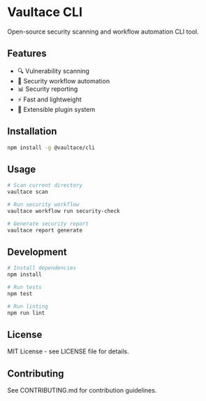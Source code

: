 # Vaultace CLI

Open-source security scanning and workflow automation CLI tool.

## Features

- 🔍 Vulnerability scanning
- 🔄 Security workflow automation
- 📊 Security reporting
- ⚡ Fast and lightweight
- 🔧 Extensible plugin system

## Installation

```bash
npm install -g @vaultace/cli
```

## Usage

```bash
# Scan current directory
vaultace scan

# Run security workflow
vaultace workflow run security-check

# Generate security report
vaultace report generate
```

## Development

```bash
# Install dependencies
npm install

# Run tests
npm test

# Run linting
npm run lint
```

## License

MIT License - see LICENSE file for details.

## Contributing

See CONTRIBUTING.md for contribution guidelines.
